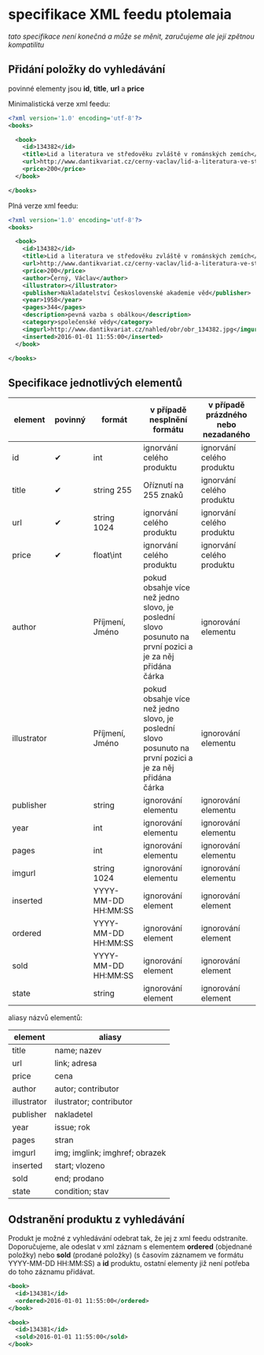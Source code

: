# specifikace XML feedu ptolemaia

*tato specifikace není konečná a může se měnit, zaručujeme ale její zpětnou kompatilitu*

## Přidání položky do vyhledávání

povinné elementy jsou **id**, **title**, **url** a **price**

Minimalistická verze xml feedu:

```xml
<?xml version='1.0' encoding='utf-8'?>
<books>

  <book>
    <id>134382</id>
    <title>Lid a literatura ve středověku zvláště v románských zemích</title>
    <url>http://www.dantikvariat.cz/cerny-vaclav/lid-a-literatura-ve-stredoveku-zvlaste-v-romanskych-zemi-134382</url>
    <price>200</price>
  </book>

</books>
```

Plná verze xml feedu:

```xml
<?xml version='1.0' encoding='utf-8'?>
<books>

  <book>
    <id>134382</id>
    <title>Lid a literatura ve středověku zvláště v románských zemích</title>
    <url>http://www.dantikvariat.cz/cerny-vaclav/lid-a-literatura-ve-stredoveku-zvlaste-v romanskych-zemi-134382</url>
    <price>200</price>
    <author>Černý, Václav</author>
    <illustrator></illustrator>
    <publisher>Nakladatelství Československé akademie věd</publisher>
    <year>1958</year>
    <pages>344</pages>
    <description>pevná vazba s obálkou</description>
    <category>společenské vědy</category>
    <imgurl>http://www.dantikvariat.cz/nahled/obr/obr_134382.jpg</imgurl>
    <inserted>2016-01-01 11:55:00</inserted>
  </book>

</books>
```

## Specifikace jednotlivých elementů

|element|povinný|formát|v případě nesplnění formátu|v případě prázdného nebo nezadaného|
|-|-|-|-|-|
|id|✔|int|ignorvání celého produktu|ignorvání celého produktu|
|title|✔|string 255|Oříznutí na 255 znaků|ignorvání celého produktu|
|url|✔|string 1024|ignorvání celého produktu|ignorvání celého produktu|
|price|✔|float\int|ignorvání celého produktu|ignorvání celého produktu|
|author| |Příjmení, Jméno|pokud obsahje více než jedno slovo, je poslední slovo posunuto na první pozici a je za něj přidána čárka|ignorování elementu|
|illustrator| |Příjmení, Jméno|pokud obsahje více než jedno slovo, je poslední slovo posunuto na první pozici a je za něj přidána čárka|ignorování elementu|
|publisher| |string|ignorování elementu|ignorování elementu|
|year| |int|ignorování elementu|ignorování elementu|
|pages| |int|ignorování elementu|ignorování elementu|
|imgurl| |string 1024|ignorování elementu|ignorování elementu|
|inserted| |YYYY-MM-DD HH:MM:SS|ignorování element|ignorování element|
|ordered| |YYYY-MM-DD HH:MM:SS|ignorování element|ignorování element|
|sold| |YYYY-MM-DD HH:MM:SS|ignorování element|ignorování element|
|state| |string|ignorování element|ignorování element|

aliasy názvů elementů:

|element|aliasy|
|-|-|
|title|name; nazev|
|url|link; adresa|
|price|cena|
|author|autor; contributor|
|illustrator|ilustrator; contributor|
|publisher|nakladetel|
|year|issue; rok|
|pages|stran|
|imgurl|img; imglink; imghref; obrazek|
|inserted|start; vlozeno|
|sold|end; prodano|
|state|condition; stav|

## Odstranění produktu z vyhledávání

Produkt je možné z vyhledávání odebrat tak, že jej z xml feedu odstraníte. Doporučujeme, ale odeslat v xml záznam s elementem **ordered** (objednané položky) nebo **sold** (prodané položky) (s časovím záznamem ve formátu YYYY-MM-DD HH:MM:SS) a **id** produktu, ostatní elementy již není potřeba do toho záznamu přidávat.

```xml
<book>
  <id>134381</id>
  <ordered>2016-01-01 11:55:00</ordered>
</book>

<book>
  <id>134381</id>
  <sold>2016-01-01 11:55:00</sold>
</book>
```
